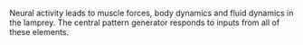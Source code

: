 Neural activity leads to muscle forces, body dynamics and fluid dynamics in the lamprey. The central pattern generator responds to inputs from all of these elements.

